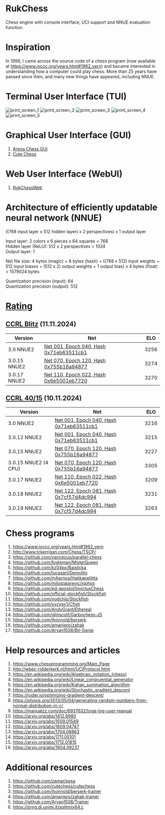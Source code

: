# RukChess
Chess engine with console interface, UCI support and NNUE evaluation function.

# Inspiration
In 1999, I came across the source code of a chess program (now available at https://www.ioccc.org/years.html#1992_vern) and became interested in understanding how a computer could play chess. More than 25 years have passed since then, and many new things have appeared, including NNUE.

# Terminal User Interface (TUI)
![print_screen_1](resources/print_screen_1.jpg)
![print_screen_2](resources/print_screen_2.jpg)
![print_screen_3](resources/print_screen_3.jpg)
![print_screen_4](resources/print_screen_4.jpg)
![print_screen_5](resources/print_screen_5.jpg)

# Graphical User Interface (GUI)
1. [Arena Chess GUI](http://www.playwitharena.de/)
2. [Cute Chess](https://cutechess.com/)

# Web User Interface (WebUI)
1. [RukChessWeb](https://github.com/Ilya-Ruk/RukChessWeb)

# Architecture of efficiently updatable neural network (NNUE)

((768 input layer x 512 hidden layer) x 2 perspectives) x 1 output layer

Input layer: 2 colors x 6 pieces x 64 squares = 768  
Hidden layer (ReLU): 512 x 2 perspectives = 1024  
Output layer: 1

Net file size: 4 bytes (magic) + 8 bytes (hash) + ((768 x 512) input weights + 512 input biases + (512 x 2) output weights + 1 output bias) x 4 bytes (float) = 1579024 bytes

Quantization precision (input): 64  
Quantization precision (output): 512

# [Rating](https://computerchess.org.uk/ccrl/)

## [CCRL Blitz](https://computerchess.org.uk/ccrl/404/) (11.11.2024)

|Version|Net|ELO|
|-------|---|---|
|3.0 NNUE2|[Net 001, Epoch 040, Hash 0x71eb63511cb1](https://github.com/Ilya-Ruk/RukChessNets/blob/master/Nets%20001/rukchess_040.nnue)|3256|
|3.0.15 NNUE2|[Net 070, Epoch 120, Hash 0x755b16a94877](https://github.com/Ilya-Ruk/RukChessNets/blob/master/Nets%20070/rukchess_120.nnue)|3274|
|3.0.17 NNUE2|[Net 110, Epoch 022, Hash 0x6e5001eb7720](https://github.com/Ilya-Ruk/RukChessNets/blob/master/Nets%20110/rukchess_022.nnue)|3270|

## [CCRL 40/15](https://computerchess.org.uk/ccrl/4040/) (10.11.2024)

|Version|Net|ELO|
|-------|---|---|
|3.0 NNUE2|[Net 001, Epoch 040, Hash 0x71eb63511cb1](https://github.com/Ilya-Ruk/RukChessNets/blob/master/Nets%20001/rukchess_040.nnue)|3216|
|3.0.12 NNUE2|[Net 001, Epoch 040, Hash 0x71eb63511cb1](https://github.com/Ilya-Ruk/RukChessNets/blob/master/Nets%20001/rukchess_040.nnue)|3215|
|3.0.15 NNUE2|[Net 070, Epoch 120, Hash 0x755b16a94877](https://github.com/Ilya-Ruk/RukChessNets/blob/master/Nets%20070/rukchess_120.nnue)|3227|
|3.0.15 NNUE2 (4 CPU)|[Net 070, Epoch 120, Hash 0x755b16a94877](https://github.com/Ilya-Ruk/RukChessNets/blob/master/Nets%20070/rukchess_120.nnue)|3305|
|3.0.17 NNUE2|[Net 110, Epoch 022, Hash 0x6e5001eb7720](https://github.com/Ilya-Ruk/RukChessNets/blob/master/Nets%20110/rukchess_022.nnue)|3209|
|3.0.18 NNUE2|[Net 122, Epoch 081, Hash 0x7cf57d4dc994](https://github.com/Ilya-Ruk/RukChessNets/blob/master/Nets%20122/rukchess_081.nnue)|3231|
|3.0.19 NNUE2|[Net 122, Epoch 081, Hash 0x7cf57d4dc994](https://github.com/Ilya-Ruk/RukChessNets/blob/master/Nets%20122/rukchess_081.nnue)|3263|

# Chess programs
1. https://www.ioccc.org/years.html#1992_vern
2. http://www.tckerrigan.com/Chess/TSCP/
3. https://github.com/vancezuo/parallel-chess
4. https://github.com/fogleman/MisterQueen
5. https://github.com/kz04px/Baislicka
6. https://github.com/lucasart/Demolito
7. https://github.com/mAarnos/Hakkapeliitta
8. https://github.com/milostatarevic/xiphos
9. https://github.com/ed-apostol/InvictusChess
10. https://github.com/official-stockfish/Stockfish
11. https://github.com/nodchip/Stockfish
12. https://github.com/syzygy1/Cfish
13. https://github.com/AndyGrant/Ethereal
14. https://github.com/glinscott/Garbochess-JS
15. https://github.com/jhonnold/berserk
16. https://github.com/amanjpro/zahak
17. https://github.com/Aryan1508/Bit-Genie

# Help resources and articles
1. https://www.chessprogramming.org/Main_Page
2. http://wbec-ridderkerk.nl/html/UCIProtocol.html
3. https://en.wikipedia.org/wiki/Algebraic_notation_(chess)
4. https://en.wikipedia.org/wiki/Linear_congruential_generator
5. https://en.wikipedia.org/wiki/Kahan_summation_algorithm
6. https://en.wikipedia.org/wiki/Stochastic_gradient_descent
7. https://ruder.io/optimizing-gradient-descent/
8. https://phoxis.org/2013/05/04/generating-random-numbers-from-normal-distribution-in-c/
9. https://manualzz.com/doc/6937632/toga-log-user-manual
10. https://arxiv.org/abs/1412.6980
11. https://arxiv.org/abs/1509.01549
12. https://arxiv.org/abs/1609.04747
13. https://arxiv.org/abs/1704.08863
14. https://arxiv.org/abs/1711.05101
15. https://arxiv.org/abs/1712.01815
16. https://arxiv.org/abs/1904.09237

# Additional resources
1. https://github.com/zamar/spsa
2. https://github.com/cutechess/cutechess
3. https://github.com/jhonnold/berserk-trainer
4. https://github.com/amanjpro/zahak-trainer
5. https://github.com/Aryan1508/Trainer
6. https://prng.di.unimi.it/splitmix64.c
